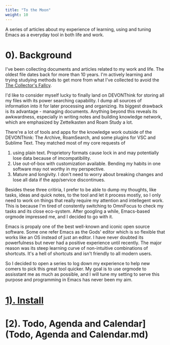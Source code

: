 ```yaml
---
title: "To the Moon"
weight: 10
---
```


A series of articles about my experience of learning, using and tuning Emacs as a everyday tool in both life and work.


# 0). Background

I've been collecting documents and articles related to my work and life. The oldest file dates back for more than 10 years. I'm actively learning and trying studying methods to get more from what I've collected to avoid the [The Collector's Fallcy](https://zettelkasten.de/posts/collectors-fallacy/). 

I'd like to consider myself lucky to finally land on DEVONThink for storing all my files with its power searching capability. I dump all sources of information into it for later processing and organizing. Its biggest drawback is its advantage - managing documents. Anything beyond this reveals its awkwardness, especially in writing notes and building knowledge network, which are emphasized by Zettelkasten and Roam Study a lot. 

There're a lot of tools and apps for the knowledge work outside of the DEVONThink: The Archive, RoamSearch, and some plugins for VSC and Sublime Text. They matched most of my core requests of

1.  using plain text. Proprietory formats cause lock in and may potentially lose data because of imcompatibility.
2.  Use out-of-box with customization available. Bending my habits in one software may not worthy in my perspective.
3.  Mature and longivity. I don't need to worry about breaking changes and lose all data if the app/service discontinues.

Besides these three critiria, I prefer to be able to dump my thoughts, like tasks, ideas and quick notes, to the tool and let it process mostly, so I only need to work on things that really require my attention and intellegent work. This is because I'm tired of constently switching to OmniFocus to check my tasks and its close eco-system. After googling a while, Emacs-based orgmode impressed me, and I decided to go with it. 

Emacs is propaly one of the best well-known and iconic open source software. Some one refer Emacs as the Gods' editor which is so flexible that works like an OS instead of just an editor. I have never doubted its powerfulness but never had a positive experience until recently. The major reason was its steep learning curve of non-intuitive combinations of shortcuts. It's a hell of shortcuts and isn't friendly to all modern users.

So I decided to open a series to log down my experience to help new comers to pick this great tool quicker. My goal is to use orgmode to assisstant me as much as possible, and I will tune my setting to serve this purpose and programming in Emacs has never been my aim.


# [1). Install](install.md)


# [2). Todo, Agenda and Calendar](Todo, Agenda and Calendar.md)

